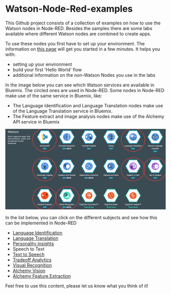 # Watson-Node-Red-examples

This Github project consists of a collection of examples on how to use the Watson nodes in Node-RED. Besides the samples there are some labs available where different Watson nodes are combined to create apps.

To use these nodes you first have to set up your environment. 
The information on [this page](/node-RED_labs/lab_node-RED.md) will get you started in a few minutes. It helps you with:

- setting up your environment
- build your first 'Hello World' flow
- additional information on the non-Watson Nodes you use in the labs

In the image below you can see which Watson services are available in Bluemix. The circled ones are used in Node-RED.
Some nodes in Node-RED make use of the same service in Bluemix, like:
- The Language Identification and Language Translation nodes make use of the Language Translation service in Bluemix.  
- The Feature extract and image analysis nodes make use of the Alchemy API service in Bluemix

![NodeRedStarter](WatsonServicesOverview.jpg)

In the list below, you can click on the different subjects and see how this  can be implemented in Node-RED

- [Language Identification](watson_services_labs/language_identification/lab_language_identification.md)
- [Language Translation](watson_services_labs/language_translation/lab_language_translation.md)
- [Personality insights](watson_services_labs/personality_insights/lab_personality_insights.md)
- Speech to Text
- [Text to Speech](watson_services_labs/text_to_speech/lab_text_to_speech.md)
- [Tradeoff Analytics](watson_services_labs/tradeoff_analytics/lab_tradeoff_analytics.md)
- [Visual Recognition](watson_services_labs/visual_recognition/lab_visual_recognition.md)
- [Alchemy Vision](watson_services_labs/alchemy_api_image_analysis/lab_alchemy_api_image_analysis.md)
- [Alchemy Feature Extraction](watson_services_labs/alchemy_api_feature_extraction/lab_alchemy_api_feature_extraction.md)

Feel free to use this content, please let us know what you think of it!



